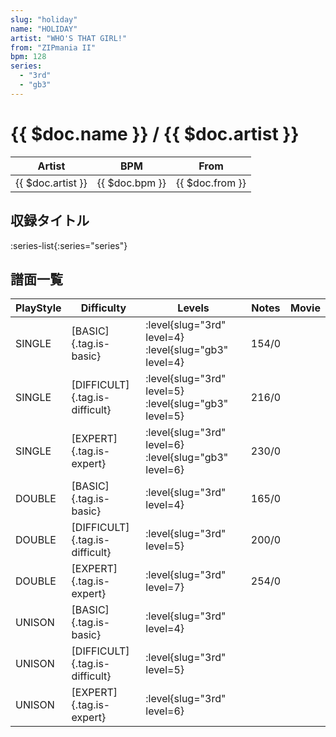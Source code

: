 ```yaml
---
slug: "holiday"
name: "HOLIDAY"
artist: "WHO'S THAT GIRL!"
from: "ZIPmania II"
bpm: 128
series:
  - "3rd"
  - "gb3"
---
```


# {{ $doc.name }} / {{ $doc.artist }}

|Artist|BPM|From|
|------|---|----|
|{{ $doc.artist }}|{{ $doc.bpm }}|{{ $doc.from }}|

## 収録タイトル

:series-list{:series="series"}

## 譜面一覧

|PlayStyle|Difficulty|Levels|Notes|Movie|
|---------|----------|------|-----|-----|
|SINGLE|[BASIC]{.tag.is-basic}|<div class="field is-grouped is-grouped-multiline">:level{slug="3rd" level=4} :level{slug="gb3" level=4}</div>|154/0||
|SINGLE|[DIFFICULT]{.tag.is-difficult}|<div class="field is-grouped is-grouped-multiline">:level{slug="3rd" level=5} :level{slug="gb3" level=5}</div>|216/0||
|SINGLE|[EXPERT]{.tag.is-expert}|<div class="field is-grouped is-grouped-multiline">:level{slug="3rd" level=6} :level{slug="gb3" level=6}</div>|230/0||
|DOUBLE|[BASIC]{.tag.is-basic}|<div class="field is-grouped is-grouped-multiline">:level{slug="3rd" level=4}</div>|165/0||
|DOUBLE|[DIFFICULT]{.tag.is-difficult}|<div class="field is-grouped is-grouped-multiline">:level{slug="3rd" level=5}</div>|200/0||
|DOUBLE|[EXPERT]{.tag.is-expert}|<div class="field is-grouped is-grouped-multiline">:level{slug="3rd" level=7}</div>|254/0||
|UNISON|[BASIC]{.tag.is-basic}|<div class="field is-grouped is-grouped-multiline">:level{slug="3rd" level=4}</div>|||
|UNISON|[DIFFICULT]{.tag.is-difficult}|<div class="field is-grouped is-grouped-multiline">:level{slug="3rd" level=5}</div>|||
|UNISON|[EXPERT]{.tag.is-expert}|<div class="field is-grouped is-grouped-multiline">:level{slug="3rd" level=6}</div>|||
